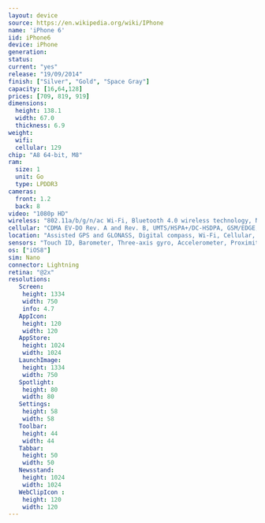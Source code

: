 ```yaml
---
layout: device
source: https://en.wikipedia.org/wiki/IPhone
name: 'iPhone 6'
iid: iPhone6
device: iPhone
generation:
status:
current: "yes"
release: "19/09/2014"
finish: ["Silver", "Gold", "Space Gray"]
capacity: [16,64,128]
prices: [709, 819, 919]
dimensions:
  height: 138.1
  width: 67.0
  thickness: 6.9
weight:
  wifi:
  cellular: 129
chip: "A8 64-bit, M8"
ram:
  size: 1
  unit: Go
  type: LPDDR3
cameras:
  front: 1.2
  back: 8
video: "1080p HD"
wireless: "802.11a/b/g/n/ac Wi‑Fi, Bluetooth 4.0 wireless technology, NFC"
cellular: "CDMA EV-DO Rev. A and Rev. B, UMTS/HSPA+/DC-HSDPA, GSM/EDGE, LTE"
location: "Assisted GPS and GLONASS, Digital compass, Wi‑Fi, Cellular, iBeacon microlocation"
sensors: "Touch ID, Barometer, Three-axis gyro, Accelerometer, Proximity sensor, Ambient light sensor"
os: ["iOS8"]
sim: Nano
connector: Lightning
retina: "@2x"
resolutions:
   Screen:
    height: 1334
    width: 750
    info: 4.7
   AppIcon:
    height: 120
    width: 120
   AppStore:
    height: 1024
    width: 1024
   LaunchImage:
    height: 1334
    width: 750
   Spotlight:
    height: 80
    width: 80
   Settings:
    height: 58
    width: 58
   Toolbar:
    height: 44
    width: 44
   Tabbar:
    height: 50
    width: 50
   Newsstand:
    height: 1024
    width: 1024
   WebClipIcon :
    height: 120
    width: 120
---
```

